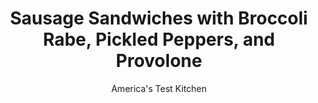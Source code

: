 ---
layout: ../../layouts/MarkdownPostLayout.astro
title: Sausage Sandwiches with Broccoli Rabe, Pickled Peppers, and Provolone
author: America's Test Kitchen
pubDate: 2023-03-15
description: "The best sausage sandwiches start with perfectly cooked links. "
image_url: https://res.cloudinary.com/hksqkdlah/image/upload/ar_1:1,c_fill,dpr_2.0,f_auto,fl_lossy.progressive.strip_profile,g_faces:auto,q_auto:low,w_344/SFS_SausageSandwiches_076_2_nvkghy
tags: ["Main Courses","Vegetables","Pork","Sandwiches"]
calories: 4458
protein: 36
carbohydrates: 25
fats: 54
fiber: 2
ingredients: ["6 sweet or, hot Italian sausages","1 tablespoon, extra-virgin olive oil","12 ounces, broccoli rabe, trimmed and cut into ½-inch pieces","½ teaspoon, table salt","½ teaspoon, pepper","2 , garlic cloves, minced","Pinch , red pepper flakes","¼ cup chopped, jarred hot cherry peppers","6 , hot dog buns","12 slices deli sharp, provolone cheese (about 12 ounces)"]
serves: 6
time: "30 minutes"
instructions: ["Adjust oven rack to middle position and heat oven to 400 degrees. Line rimmed baking sheet with aluminum foil.","Add sausages and oil to 12-inch nonstick skillet. Cover and cook over medium heat, flipping every 2 minutes, until sausages are well browned and register 160 degrees, 12 to 16 minutes, reducing heat to medium-low if sausages begin to get too dark.","Transfer sausages to plate, tent with foil, and let rest while preparing broccoli rabe.","Heat fat left in skillet over medium heat until shimmering. Add broccoli rabe, salt, and pepper and cook until tender and lightly browned, 6 to 9 minutes, stirring occasionally. Stir in garlic and pepper flakes and cook until fragrant, about 1 minute. Stir in cherry peppers. Off heat, place sausages over broccoli rabe mixture in skillet and cover to keep warm.","Arrange buns on prepared sheet. Divide provolone evenly among buns. Bake until cheese is melted and buns are warm, about 3 minutes.","Place 1 sausage in each bun. Divide broccoli rabe mixture evenly among buns. Serve."]
nutrition: ["548 mg Potassium, K","531 mg Phosphorus, P","586 mg Calcium, Ca","4 mg Iron, Fe","55 mg Magnesium, Mg","1552 mg Sodium, Na","4 mg Zinc, Zn","54 g Total lipid (fat)","6 mg Niacin","22 g Fatty acids, total monounsaturated","5 g Fatty acids, total polyunsaturated","1 mg Thiamin","21 mg Vitamin C, total ascorbic acid","125 mg Cholesterol","23 g Fatty acids, total saturated","2 g Fiber, total dietary","36 µg Folic acid","72 µg Folate, food","3 g Sugars, total","131 µg Vitamin K (phylloquinone)","155 g Water","25 g Carbohydrate, by difference","134 µg Folate, DFE","36 g Protein","1 mg Vitamin E (alpha-tocopherol)","1 µg Vitamin B-12","218 µg Vitamin A, RAE","743 kcal Energy","4458 calories"]
notes: "Sausage size will vary by brand, and the size will affect the cooking time in step 2. This cooking method will work with any variety of fresh sausage that is similar in size to typical Italian sausages."
---